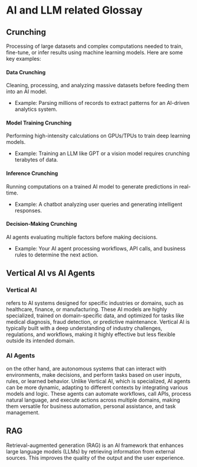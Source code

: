 # AI and LLM related Glossay

## Crunching
Processing of large datasets and complex computations needed to train, fine-tune, or infer results using machine learning models. Here are some key examples:

#### Data Crunching
Cleaning, processing, and analyzing massive datasets before feeding them into an AI model.
  - Example: Parsing millions of records to extract patterns for an AI-driven analytics system.
#### Model Training Crunching
Performing high-intensity calculations on GPUs/TPUs to train deep learning models.
  - Example: Training an LLM like GPT or a vision model requires crunching terabytes of data.
#### Inference Crunching
Running computations on a trained AI model to generate predictions in real-time.
- Example: A chatbot analyzing user queries and generating intelligent responses.
#### Decision-Making Crunching
AI agents evaluating multiple factors before making decisions.
- Example: Your AI agent processing workflows, API calls, and business rules to determine the next action.

## Vertical AI vs AI Agents
### Vertical AI 
refers to AI systems designed for specific industries or domains, such as healthcare, finance, or manufacturing. These AI models are highly specialized, trained on domain-specific data, and optimized for tasks like medical diagnosis, fraud detection, or predictive maintenance. Vertical AI is typically built with a deep understanding of industry challenges, regulations, and workflows, making it highly effective but less flexible outside its intended domain.

### AI Agents
on the other hand, are autonomous systems that can interact with environments, make decisions, and perform tasks based on user inputs, rules, or learned behavior. Unlike Vertical AI, which is specialized, AI agents can be more dynamic, adapting to different contexts by integrating various models and logic. These agents can automate workflows, call APIs, process natural language, and execute actions across multiple domains, making them versatile for business automation, personal assistance, and task management.

## RAG
Retrieval-augmented generation (RAG) is an AI framework that enhances large language models (LLMs) by retrieving information from external sources. This improves the quality of the output and the user experience. 
